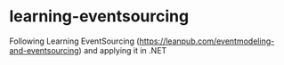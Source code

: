 # learning-eventsourcing
Following Learning EventSourcing (https://leanpub.com/eventmodeling-and-eventsourcing) and applying it in .NET
